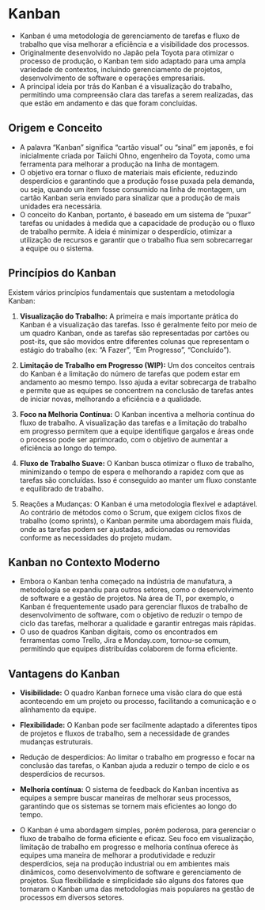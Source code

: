 # Kanban
- Kanban é uma metodologia de gerenciamento de tarefas e fluxo de trabalho que visa melhorar a eficiência e a visibilidade dos processos.
- Originalmente desenvolvido no Japão pela Toyota para otimizar o processo de produção, o Kanban tem sido adaptado para uma ampla variedade de contextos, incluindo gerenciamento de projetos, desenvolvimento de software e operações empresariais.
- A principal ideia por trás do Kanban é a visualização do trabalho, permitindo uma compreensão clara das tarefas a serem realizadas, das que estão em andamento e das que foram concluídas.

## Origem e Conceito
- ​A palavra “Kanban” significa “cartão visual” ou “sinal” em japonês, e foi inicialmente criada por Taiichi Ohno, engenheiro da Toyota, como uma ferramenta para melhorar a produção na linha de montagem.
- O objetivo era tornar o fluxo de materiais mais eficiente, reduzindo desperdícios e garantindo que a produção fosse puxada pela demanda, ou seja, quando um item fosse consumido na linha de montagem, um cartão Kanban seria enviado para sinalizar que a produção de mais unidades era necessária.
- O conceito do Kanban, portanto, é baseado em um sistema de “puxar” tarefas ou unidades à medida que a capacidade de produção ou o fluxo de trabalho permite. A ideia é minimizar o desperdício, otimizar a utilização de recursos e garantir que o trabalho flua sem sobrecarregar a equipe ou o sistema.

## Princípios do Kanban

​Existem vários princípios fundamentais que sustentam a metodologia Kanban:
1. **Visualização do Trabalho:** A primeira e mais importante prática do Kanban é a visualização das tarefas. Isso é geralmente feito por meio de um quadro Kanban, onde as tarefas são representadas por cartões ou post-its, que são movidos entre diferentes colunas que representam o estágio do trabalho (ex: “A Fazer”, “Em Progresso”, “Concluído”).

2. **Limitação de Trabalho em Progresso (WIP):** Um dos conceitos centrais do Kanban é a limitação do número de tarefas que podem estar em andamento ao mesmo tempo. Isso ajuda a evitar sobrecarga de trabalho e permite que as equipes se concentrem na conclusão de tarefas antes de iniciar novas, melhorando a eficiência e a qualidade.

3. **Foco na Melhoria Contínua:** O Kanban incentiva a melhoria contínua do fluxo de trabalho. A visualização das tarefas e a limitação do trabalho em progresso permitem que a equipe identifique gargalos e áreas onde o processo pode ser aprimorado, com o objetivo de aumentar a eficiência ao longo do tempo.

4. **Fluxo de Trabalho Suave:** O Kanban busca otimizar o fluxo de trabalho, minimizando o tempo de espera e melhorando a rapidez com que as tarefas são concluídas. Isso é conseguido ao manter um fluxo constante e equilibrado de trabalho.

5. Reações a Mudanças: O Kanban é uma metodologia flexível e adaptável. Ao contrário de métodos como o Scrum, que exigem ciclos fixos de trabalho (como sprints), o Kanban permite uma abordagem mais fluida, onde as tarefas podem ser ajustadas, adicionadas ou removidas conforme as necessidades do projeto mudam.

## Kanban no Contexto Moderno
- Embora o Kanban tenha começado na indústria de manufatura, a metodologia se expandiu para outros setores, como o desenvolvimento de software e a gestão de projetos. Na área de TI, por exemplo, o Kanban é frequentemente usado para gerenciar fluxos de trabalho de desenvolvimento de software, com o objetivo de reduzir o tempo de ciclo das tarefas, melhorar a qualidade e garantir entregas mais rápidas.
- O uso de quadros Kanban digitais, como os encontrados em ferramentas como Trello, Jira e Monday.com, tornou-se comum, permitindo que equipes distribuídas colaborem de forma eficiente.

## Vantagens do Kanban
- **Visibilidade:** O quadro Kanban fornece uma visão clara do que está acontecendo em um projeto ou processo, facilitando a comunicação e o alinhamento da equipe.
- **Flexibilidade:** O Kanban pode ser facilmente adaptado a diferentes tipos de projetos e fluxos de trabalho, sem a necessidade de grandes mudanças estruturais.  
- Redução de desperdícios: Ao limitar o trabalho em progresso e focar na conclusão das tarefas, o Kanban ajuda a reduzir o tempo de ciclo e os desperdícios de recursos.
- **Melhoria contínua:** O sistema de feedback do Kanban incentiva as equipes a sempre buscar maneiras de melhorar seus processos, garantindo que os sistemas se tornem mais eficientes ao longo do tempo.

- O Kanban é uma abordagem simples, porém poderosa, para gerenciar o fluxo de trabalho de forma eficiente e eficaz. Seu foco em visualização, limitação de trabalho em progresso e melhoria contínua oferece às equipes uma maneira de melhorar a produtividade e reduzir desperdícios, seja na produção industrial ou em ambientes mais dinâmicos, como desenvolvimento de software e gerenciamento de projetos. Sua flexibilidade e simplicidade são alguns dos fatores que tornaram o Kanban uma das metodologias mais populares na gestão de processos em diversos setores.